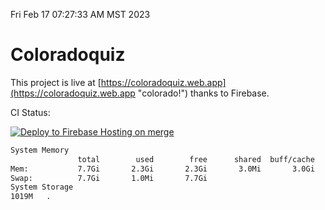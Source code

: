 Fri Feb 17 07:27:33 AM MST 2023

# Coloradoquiz


This project is live at [https://coloradoquiz.web.app](https://coloradoquiz.web.app "colorado!") thanks to Firebase.

CI Status: 

[![Deploy to Firebase Hosting on merge](https://github.com/teamkushal/coloradoquiz/actions/workflows/firebase-hosting-merge.yml/badge.svg)](https://github.com/teamkushal/coloradoquiz/actions/workflows/firebase-hosting-merge.yml)

```bash
System Memory
               total        used        free      shared  buff/cache   available
Mem:           7.7Gi       2.3Gi       2.3Gi       3.0Mi       3.0Gi       5.0Gi
Swap:          7.7Gi       1.0Mi       7.7Gi
System Storage
1019M	.
